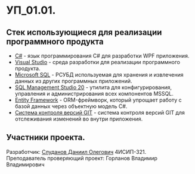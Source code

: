 # УП_01.01.

## Стек использующиеся для реализации программного продукта

- [C#](https://learn.microsoft.com/en-us/dotnet/csharp/) - язык программирования C# для разработки WPF приложения.
- [Visual Studio](https://visualstudio.microsoft.com/ru/) - среда разработки для реализации программного продукта.
- [Microsoft SQL](https://learn.microsoft.com/ru-ru/sql/?view=sql-server-ver16) - РСУБД используемая для хранения и извлечения данных из других программных приложений.
- [SQL Management Studio 20](https://learn.microsoft.com/en-us/sql/ssms/sql-server-management-studio-ssms?view=sql-server-ver16) - утилита для конфигурирования, управления и администрирования всех компонентов MSSQL.
- [Entity Framework](https://learn.microsoft.com/en-us/ef/) - ORM-фреймворк, который упрощает работу с базой данных через объектную модель C#.
- [Система контроля версий GIT](https://git-scm.com/doc) - система контроля версий GIT для отслеживания изменений во внутри приложения.

## Участники проекта.

Разработчик: [Слуданов Даниил Олегович](https://vk.com/dsludanov) 4ИСИП-321.<br>
Преподаватель проверяющий проект: Горланов Владимир Владимирович
